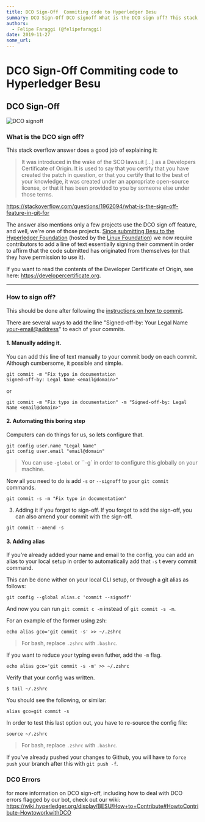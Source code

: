 ```yaml
---
title: DCO Sign-Off  Commiting code to Hyperledger Besu
summary: DCO Sign-Off DCO signoff What is the DCO sign off? This stack overflow answer does a good job of explaining it- It was introduced in the wake of the SCO lawsuit as a Developers Certificate of Origin. It is used to say that you certify that you have created the patch in question, or that you certify that to the best of your knowledge, it was created under an appropriate open-source license, or that it has been provided to you by someone else under those terms. https-//stackoverflow.com/questions/
authors:
  - Felipe Faraggi (@felipefaraggi)
date: 2019-11-27
some_url: 
---
```


# DCO Sign-Off  Commiting code to Hyperledger Besu


## DCO Sign-Off
![DCO signoff](https://i.imgur.com/4ZBslvZ.png)

### What is the DCO sign off?

This stack overflow answer does a good job of explaining it:

> It was introduced in the wake of the SCO lawsuit [...] as a Developers Certificate of Origin. It is used to say that you certify that you have created the patch in question, or that you certify that to the best of your knowledge, it was created under an appropriate open-source license, or that it has been provided to you by someone else under those terms. 


https://stackoverflow.com/questions/1962094/what-is-the-sign-off-feature-in-git-for

The answer also mentions only a few projects use the DCO sign off feature, and well, we're one of those projects. [Since submitting Besu to the Hyperledger Foundation](https://www.hyperledger.org/blog/2019/08/29/announcing-hyperledger-besu) (hosted by the [Linux Foundation](http://linuxfoundation.org/)) we now require contributors to add a line of text essentially signing their comment in order to affirm that the code submitted has originated from themselves (or that they have permission to use it).

If you want to read the contents of the Developer Certificate of Origin, see here: https://developercertificate.org.

---

### How to sign off?

This should be done after following the [instructions on how to commit](https://wiki.hyperledger.org/display/BESU/How+to+Contribute#ContributingCodeorDocumentation).

There are several ways to add the line "Signed-off-by: Your Legal Name <your-email@address>" to each of your commits.

#### 1. Manually adding it.
You can add this line of text manually to your commit body on each commit. 
Although cumbersome, it possible and simple.

``` shell
git commit -m "Fix typo in documentation
Signed-off-by: Legal Name <email@domain>"
```

or

``` shell
git commit -m "Fix typo in documentation" -m "Signed-off-by: Legal Name <email@domain>"
```

#### 2. Automating this boring step

Computers can do things for us, so lets configure that.

``` shell
git config user.name "Legal Name"
git config user.email "email@domain" 
```
> You can use `-global` or ``-g` in order to configure this globally on your machine.

Now all you need to do is add `-s` or `--signoff` to your `git commit` commands.

``` shell
git commit -s -m "Fix typo in documentation"
```

3. Adding it if you forgot to sign-off.
If you forgot to add the sign-off, you can also amend your commit with the sign-off.

``` shell
git commit --amend -s
```

#### 3. Adding alias

If you're already added your name and email to the config, you can add an alias to your local setup in order to automatically add that `-s` t every commit command.

This can be done wither on your local CLI setup, or through a git alias as follows:

``` shell
git config --global alias.c 'commit --signoff'
```
And now you can run `git commit c -m` instead of `git commit -s -m`.

For an example of the former using zsh:
``` shell
echo alias gco='git commit -s' >> ~/.zshrc
```
> For bash, replace `.zshrc` with `.bashrc`.

If you want to reduce your typing even futher, add the `-m` flag.

``` shell
echo alias gco='git commit -s -m' >> ~/.zshrc
```

Verify that your config was written.
``` shell
$ tail ~/.zshrc
```
You should see the following, or similar:
``` shell
alias gco=git commit -s
```

In order to test this last option out, you have to re-source the config file:

``` shell
source ~/.zshrc
```
> For bash, replace `.zshrc` with `.bashrc`.


If you've already pushed your changes to Github, you will have to `force push` your branch after this with `git push -f`.

### DCO Errors

for more information on DCO sign-off, including how to deal with DCO errors flagged by our bot, check out our wiki: https://wiki.hyperledger.org/display/BESU/How+to+Contribute#HowtoContribute-HowtoworkwithDCO